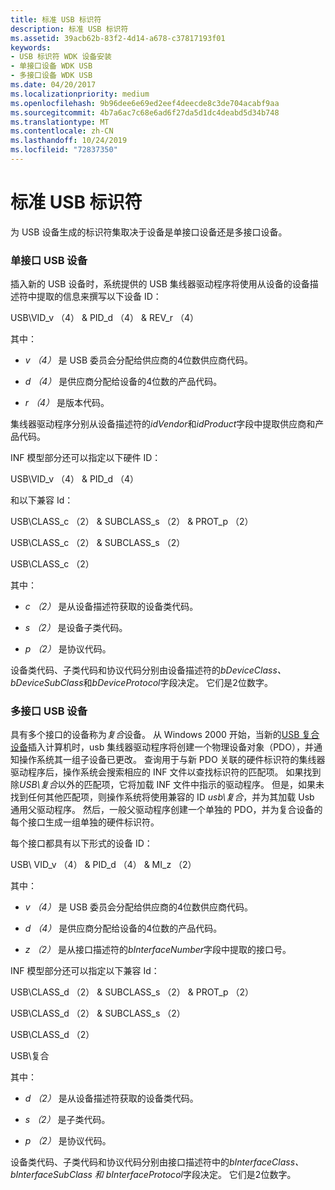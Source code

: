 ```yaml
---
title: 标准 USB 标识符
description: 标准 USB 标识符
ms.assetid: 39acb62b-83f2-4d14-a678-c37817193f01
keywords:
- USB 标识符 WDK 设备安装
- 单接口设备 WDK USB
- 多接口设备 WDK USB
ms.date: 04/20/2017
ms.localizationpriority: medium
ms.openlocfilehash: 9b96dee6e69ed2eef4deecde8c3de704acabf9aa
ms.sourcegitcommit: 4b7a6ac7c68e6ad6f27da5d1dc4deabd5d34b748
ms.translationtype: MT
ms.contentlocale: zh-CN
ms.lasthandoff: 10/24/2019
ms.locfileid: "72837350"
---
```

# <a name="standard-usb-identifiers"></a>标准 USB 标识符





<a href="" id="the-set-of-identifiers-generated-for-usb-devices-depends-on-whether-the-device-is-a-single-interface-device-or-a-multiple-interface-device-"></a>为 USB 设备生成的标识符集取决于设备是单接口设备还是多接口设备。  

### <a name="single-interface-usb-devices"></a>单接口 USB 设备

插入新的 USB 设备时，系统提供的 USB 集线器驱动程序将使用从设备的设备描述符中提取的信息来撰写以下设备 ID：

USB\\VID_v （4） & PID_d （4） & REV_r （4）

其中：

-   *v （4）* 是 USB 委员会分配给供应商的4位数供应商代码。

-   *d （4）* 是供应商分配给设备的4位数的产品代码。

-   *r （4）* 是版本代码。

集线器驱动程序分别从设备描述符的*idVendor*和*idProduct*字段中提取供应商和产品代码。

INF 模型部分还可以指定以下硬件 ID：

USB\\VID_v （4） & PID_d （4）

和以下兼容 Id：

USB\\CLASS_c （2） & SUBCLASS_s （2） & PROT_p （2）

USB\\CLASS_c （2） & SUBCLASS_s （2）

USB\\CLASS_c （2）

其中：

-   *c （2）* 是从设备描述符获取的设备类代码。

-   *s （2）* 是设备子类代码。

-   *p （2）* 是协议代码。

设备类代码、子类代码和协议代码分别由设备描述符的*bDeviceClass、bDeviceSubClass*和*bDeviceProtocol*字段决定。 它们是2位数字。

### <a name="multiple-interface-usb-devices"></a>多接口 USB 设备

具有多个接口的设备称为*复合*设备。 从 Windows 2000 开始，当新的[USB 复合设备](https://docs.microsoft.com/windows-hardware/drivers/ddi/index)插入计算机时，usb 集线器驱动程序将创建一个物理设备对象（PDO），并通知操作系统其一组子设备已更改。 查询用于与新 PDO 关联的硬件标识符的集线器驱动程序后，操作系统会搜索相应的 INF 文件以查找标识符的匹配项。 如果找到除*USB\\复合*以外的匹配项，它将加载 INF 文件中指示的驱动程序。 但是，如果未找到任何其他匹配项，则操作系统将使用兼容的 ID *usb\\复合*，并为其加载 Usb 通用父驱动程序。 然后，一般父驱动程序创建一个单独的 PDO，并为复合设备的每个接口生成一组单独的硬件标识符。

每个接口都具有以下形式的设备 ID：

USB\\ VID_v （4） & PID_d （4） & MI_z （2）

其中：

-   *v （4）* 是 USB 委员会分配给供应商的4位数供应商代码。

-   *d （4）* 是供应商分配给设备的4位数的产品代码。

-   *z （2）* 是从接口描述符的*bInterfaceNumber*字段中提取的接口号。

INF 模型部分还可以指定以下兼容 Id：

USB\\CLASS_d （2） & SUBCLASS_s （2） & PROT_p （2）

USB\\CLASS_d （2） & SUBCLASS_s （2）

USB\\CLASS_d （2）

USB\\复合

其中：

-   *d （2）* 是从设备描述符获取的设备类代码。

-   *s （2）* 是子类代码。

-   *p （2）* 是协议代码。

设备类代码、子类代码和协议代码分别由接口描述符中的*bInterfaceClass、bInterfaceSubClass 和 bInterfaceProtocol*字段决定。 它们是2位数字。

 

 





